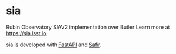 # sia

Rubin Observatory SIAV2 implementation over Butler
Learn more at https://sia.lsst.io

sia is developed with [FastAPI](https://fastapi.tiangolo.com) and [Safir](https://safir.lsst.io).
